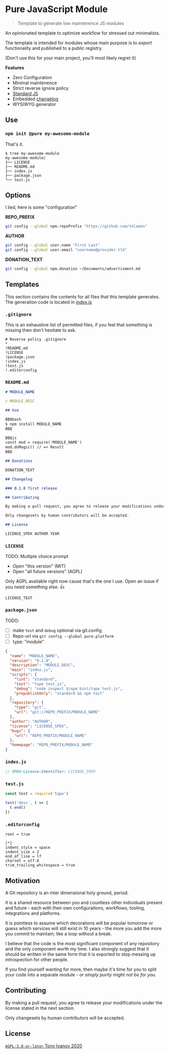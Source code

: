 # Pure JavaScript Module

> Template to generate low maintenence JS modules

An opinionated template to optimize workflow for stressed out minimalists.

The template is intended for modules whose main purpose is to _export_
functionality and published to a public registry.

(Don't use this for your main project, you'll most likely regret it)

**Features**

- Zero Configuration
- Minimal maintenence
- Strict reverse ignore policy
- [Standard JS](https://standardjs.com/)
- Embedded [changelog](https://keepachangelog.com/en/1.0.0/)
- WYSIWYG generator

## <a name="Use"></a> Use

### `npm init @pure my-awesome-module`

That's it.

```
$ tree my-awesome-module
my-awesome-module/
├── LICENSE
├── README.md
├── index.js
├── package.json
└── test.js
```

## Options

I lied, here is some "configuration"

**REPO_PREFIX**

```bash
git config --global npm.repoPrefix "https://github.com/telamon"
```

**AUTHOR**

```bash
git config --global user.name "First Last"
git config --global user.email "username@provider.tld"
```

**DONATION_TEXT**

```bash
git config --global npm.donation ~/Documents/advertisment.md
```

## Templates

This section contains the contents for all files that this template generates.
The generation code is located in [index.js](./index.js)

### `.gitignore`

This is an exhaustive list of permitted files, if you feel that
something is missing then don't hesitate to ask.

```
# Reverse policy .gitignore
*
!README.md
!LICENSE
!package.json
!index.js
!test.js
!.editorconfig
```

### `README.md`

```markdown
# MODULE_NAME

> MODULE_DESC

## Use

BBQbash
$ npm install MODULE_NAME
BBQ

BBQjs
const mod = require('MODULE_NAME')
mod.doMagic() // => Result
BBQ

## Donations

DONATION_TEXT

## Changelog

### 0.1.0 first release

## Contributing

By making a pull request, you agree to release your modifications under the license stated in the next section.

Only changesets by human contributors will be accepted.

## License

LICENSE_SPDX AUTHOR YEAR
```

### `LICENSE`

TODO: Multiple choice prompt

- Open "this version" (MIT)
- Open "all future versions" (AGPL)

Only AGPL available right now cause that's the one I use.
Open an issue if you need something else. :thumbsup:

```
LICENSE_TEXT
```

### `package.json`

TODO:

- [ ] make `test` and `debug` optional via git.config
- [ ] Repo-url via `git config --global pure.platform`
- [ ] type: "module"

```json
{
  "name": "MODULE_NAME",
  "version": "0.1.0",
  "description": "MODULE_DESC",
  "main": "index.js",
  "scripts": {
    "lint": "standard",
    "test": "tape test.js",
    "debug": "node inspect $(npm bin)/tape test.js",
    "prepublishOnly": "standard && npm test"
  },
  "repository": {
    "type": "git",
    "url": "git://REPO_PREFIX/MODULE_NAME"
  },
  "author": "AUTHOR",
  "license": "LICENSE_SPDX",
  "bugs": {
    "url": "REPO_PREFIX/MODULE_NAME"
  },
  "homepage": "REPO_PREFIX/MODULE_NAME"
}
```

### `index.js`

```js
// SPDX-License-Identifier: LICENSE_SPDX
```

### `test.js`

```js
const test = require('tape')

test('desc', t => {
  t.end()
})
```

### `.editorconfig`

```
root = true

[*]
indent_style = space
indent_size = 2
end_of_line = lf
charset = utf-8
trim_trailing_whitespace = true
```

## Motivation

A Git repository is an inter dimensional holy ground, period.

It is a shared resource between you and countless other individuals present and future - each with their own configurations, workflows, tooling, integrations and platforms.

It is pointless to assume which decorations will be popular tomorrow
or guess which services will still exist in 10 years - the more you add the more you commit to maintain; like a loop without a break.

I believe that the code is the most significant component of any repository
and the only component worth my time. I also strongly suggest
that it should be written in the same form that it is exported to stop messing up
introspection for other people.

If you find yourself wanting for more, then maybe it's time for you to split
your code into a separate module _- or simply purity might not be for you._

## Contributing

By making a pull request, you agree to release your modifications under the license stated in the next section.

Only changesets by human contributors will be accepted.

## License

[`AGPL-3.0-or-later` Tony Ivanov 2020](./LICENSE)
